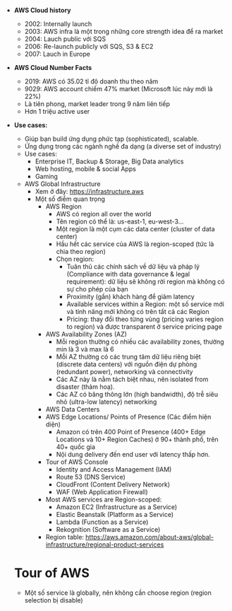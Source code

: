 - **AWS Cloud history**
    - 2002: Internally launch
    - 2003: AWS infra là một trong những core strength idea để ra market
    - 2004: Lauch public với SQS
    - 2006: Re-launch publicly với SQS, S3 & EC2
    - 2007: Lauch in Europe
- **AWS Cloud Number Facts**
    - 2019: AWS có 35.02 tỉ đô doanh thu theo năm
    - 9029: AWS account chiếm 47% market (Microsoft lúc này mới là 22%)
    - Là tiên phong, market leader trong 9 năm liên tiếp
    - Hơn 1 triệu active user
- **Use cases:**
    - Giúp bạn build ứng dụng phức tạp (sophisticated), scalable.
    - Ứng dụng trong các ngành nghề đa dạng (a diverse set of industry)
    - Use cases:
        - Enterprise IT, Backup & Storage, Big Data analytics
        - Web hosting, mobile & social Apps
        - Gaming
    - AWS Global Infrastructure
        - Xem ở đây: https://infrastructure.aws
        - Một số điểm quan trọng
            - AWS Region
                - AWS có region all over the world
                - Tên region có thể là: us-east-1, eu-west-3…
                - Một region là một cụm các data center (cluster of data center)
                - Hầu hết các service của AWS là region-scoped (tức là chia theo region)
                - Chọn region:
                    - Tuân thủ các chính sách về dữ liệu và pháp lý (Compliance with data governance & legal requirement): dữ liệu sẽ không rời region mà không có sự cho phép của bạn
                    - Proximity (gần) khách hàng để giảm latency
                    - Available services within a Region: một số service mới và tính năng mới không có trên tất cả các Region
                    - Pricing: thay đổi theo từng vùng (pricing varies region to region) và được transparent ở service pricing page
            - AWS Availability Zones (AZ)
                - Mỗi region thường có nhiều các availability zones, thường min là 3 và max là 6
                - Mỗi AZ thường có các trung tâm dữ liệu riêng biệt (discrete data centers) với nguồn điện dự phòng (redundant power), networking và connectivity
                - Các AZ này là nằm tách biệt nhau, nên isolated from disaster (thảm hoạ).
                - Các AZ có băng thông lớn (high bandwidth), độ trễ siêu nhỏ (ultra-low latency) networking
            - AWS Data Centers
            - AWS Edge Locations/ Points of Presence (Các điểm hiện diện)
                - Amazon có trên 400 Point of Presence (400+ Edge Locations và 10+ Region Caches) ở 90+ thành phố, trên 40+ quốc gia
                - Nội dung delivery đến end user với latency thấp hơn.
            - Tour of AWS Console
                - Identity and Access Management (IAM)
                - Route 53 (DNS Service)
                - CloudFront (Content Delivery Network)
                - WAF (Web Application Firewall)
            - Most AWS services are Region-scoped:
                - Amazon EC2 (Infrastructure as a Service)
                - Elastic Beanstalk (Platform as a Service)
                - Lambda (Function as a Service)
                - Rekognition (Software as a Service)
            - Region table: https://aws.amazon.com/about-aws/global-infrastructure/regional-product-services
    
    # Tour of AWS
    
    - Một số service là globally, nên không cần choose region (region selection bị disable)
